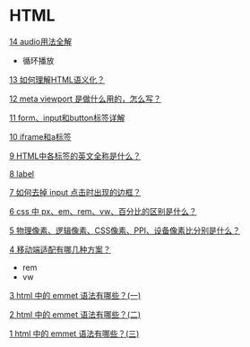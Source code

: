 # HTML

[14 audio用法全解](https://zhuanlan.zhihu.com/p/530025376)

* 循环播放

[13 如何理解HTML语义化？](https://zhuanlan.zhihu.com/p/405094727)

[12 meta viewport 是做什么用的，怎么写？](https://zhuanlan.zhihu.com/p/405097694)

[11 form、input和button标签详解](https://zhuanlan.zhihu.com/p/276289903)

[10 iframe和a标签](https://zhuanlan.zhihu.com/p/272768749)

[9 HTML中各标签的英文全称是什么？](https://zhuanlan.zhihu.com/p/270983724)

[8 label](https://zhuanlan.zhihu.com/p/415798532)

[7 如何去掉 input 点击时出现的边框？](https://zhuanlan.zhihu.com/p/416368151)

[6 css 中 px、em、rem、vw、百分比的区别是什么？](https://zhuanlan.zhihu.com/p/424625016)

[5 物理像素、逻辑像素、CSS像素、PPI、设备像素比分别是什么？](https://zhuanlan.zhihu.com/p/424654428)

[4 移动端适配有哪几种方案？](https://zhuanlan.zhihu.com/p/424961791)

* rem
* vw

[3 html 中的 emmet 语法有哪些？(一)](https://zhuanlan.zhihu.com/p/452769910)

[2 html 中的 emmet 语法有哪些？(二)](https://zhuanlan.zhihu.com/p/452771861)

[1 html 中的 emmet 语法有哪些？(三)](https://zhuanlan.zhihu.com/p/452832007)